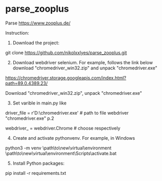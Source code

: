 # parse_zooplus
Parse https://www.zooplus.de/

Instruction:
1. Download the project:
  
  git clone https://github.com/nikolxxlyes/parse_zooplus.git
  
2. Download webdriver selenium. For example, follows the link below download "chromedriver_win32.zip" and unpack "chromedriver.exe"
    
  https://chromedriver.storage.googleapis.com/index.html?path=89.0.4389.23/
  
  Download "chromedriver_win32.zip", unpack "chromedriver.exe"

3. Set varible in main.py like
  
  driver_file = r'D:\chromedriver.exe'  # path to file webdriver "chromedriver.exe" p.2
  
  webdriver_ = webdriver.Chrome         # choose respectively
  
4. Create and activate pythonvenv. For example, in Windows
  
  python3 -m venv \path\to\new\virtual\environment
  \path\to\new\virtual\environment\Scripts\activate.bat
  
5. Install Python packages:
  
  pip install -r requirements.txt
  
